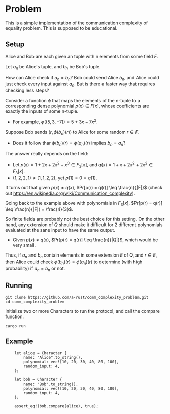 # Problem
This is a simple implementation of the communication complexity of equality problem. This is supposed to be educational.

## Setup
Alice and Bob are each given an tuple with n elements from some field $F$.

Let $a_n$ be Alice's tuple, and $b_n$ be Bob's tuple.

How can Alice check if $a_n = b_n$?
Bob could send Alice $b_n$, and Alice could just check every input against $a_n$. But is there a faster way that requires checking less steps?

Consider a function $\phi$ that maps the elements of the n-tuple to a corresponding dense polynomial $p(x)\in F[x]$, whose coefficients are exactly the inputs of some n-tuple.
* For example, $\phi((5, 3, -7)) = 5 + 3x -7x^2$.

Suppose Bob sends $(r, \phi({b_n})(r))$ to Alice for some random $r\in F$.
* Does it follow thar $\phi({b_n})(r) = \phi({a_n})(r)$ implies $b_n = a_n$?

The answer really depends on the field:
* Let $p(x) = 1 + 2x + 2x^2 + x^3 \in F_3[x]$, and $q(x) = 1 + x + 2x^2 + 2x^2 \in F_3[x]$.
* $(1, 2, 2, 1) \neq (1, 1, 2, 2)$, yet $p(1) = 0 = q(1)$.

It turns out that given $p(x) \neq q(x)$, $Pr[p(r) = q(r)] \leq \frac{n}{|F|}$ (check out https://en.wikipedia.org/wiki/Communication_complexity).

Going back to the example above with polynomials in $F_3[x]$, $Pr[p(r) = q(r)] \leq \frac{n}{|F|} = \frac{4}{3}$.

So finite fields are probably not the best choice for this setting. On the other hand, any extension of $Q$ should make it difficult for 2 different polynomials evaluated at the sane input to have the same output.
* Given $p(x) \neq q(x)$, $Pr[p(r) = q(r)] \leq \frac{n}{|Q|}$, which would be very small.

Thus, if $a_n$ and $b_n$ contain elements in some extension $E$ of $Q$, and $r\in E$, then Alice could check $\phi(b_n)(r) = \phi(a_n)(r)$ to determine (with high probability) if $a_n = b_n$ or not.

## Running
~~~
git clone https://github.com/a-rust/comm_complexity_problem.git
cd comm_complexity_problem
~~~

Initialize two or more Characters to run the protocol, and call the compare function.

~~~
cargo run
~~~

## Example
~~~
    let alice = Character {
        name: "Alice".to_string(),
        polynomial: vec![10, 20, 30, 40, 80, 100],
        random_input: 4,
    };

    let bob = Character {
        name: "Bob".to_string(),
        polynomial: vec![10, 20, 30, 40, 80, 100],
        random_input: 4,
    };

    assert_eq!(bob.compare(alice), true);
~~~
